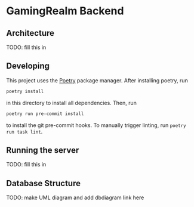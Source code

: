 # GamingRealm Backend

## Architecture
TODO: fill this in

## Developing
This project uses the [Poetry](https://python-poetry.org) package manager.
After installing poetry, run
```bash
poetry install
```
in this directory to install all dependencies. Then, run
```bash
poetry run pre-commit install
```
to install the git pre-commit hooks. To manually trigger linting, run `poetry run task lint`.

## Running the server
TODO: fill this in

## Database Structure
TODO: make UML diagram and add dbdiagram link here
